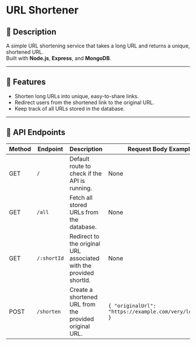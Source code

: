# URL Shortener

## 📌 Description
A simple URL shortening service that takes a long URL and returns a unique, shortened URL.  
Built with **Node.js**, **Express**, and **MongoDB**.

---

## 🚀 Features
- Shorten long URLs into unique, easy-to-share links.
- Redirect users from the shortened link to the original URL.
- Keep track of all URLs stored in the database.

---

## 📡 API Endpoints

| Method | Endpoint     | Description                                                        | Request Body Example                                                                 | Response Example                                                                                                      |
|--------|-------------|--------------------------------------------------------------------|--------------------------------------------------------------------------------------|-----------------------------------------------------------------------------------------------------------------------|
| GET    | `/`         | Default route to check if the API is running.                      | None                                                                                 | `"Welcome to the URL Shortener API"`                                                                                  |
| GET    | `/all`      | Fetch all stored URLs from the database.                           | None                                                                                 | `[ { "_id": "...", "originalUrl": "...", "shortId": "abc1234", "shortUrl": "http://shiwani.url/abc1234", "clicks": 0 } ]` |
| GET    | `/:shortId` | Redirect to the original URL associated with the provided shortId. | None                                                                                 | Redirects to the original URL (e.g., `https://example.com/very/long/url`)                                             |
| POST   | `/shorten`  | Create a shortened URL from the provided original URL.              | `{ "originalUrl": "https://example.com/very/long/url" }`                             | `{ "shortUrl": "http://shiwani.url/abc1234" }`                                                                         |

